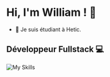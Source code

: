 # Hi, I'm William ! 👋

 <!-- 🔭 I’m currently working -->

- 🌱 Je suis étudiant à Hetic.

## Développeur Fullstack 💻

![My Skills](https://skillicons.dev/icons?i=js,nodejs,express,python,react,php,vite,,tailwind,discord,css,html,mongodb,mysql,blender,unity,git,github,vscode,figma)



